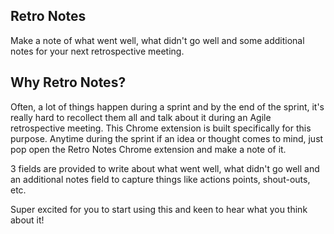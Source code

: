 ## Retro Notes
Make a note of what went well, what didn't go well and some additional notes for your next retrospective meeting.

## Why Retro Notes?
Often, a lot of things happen during a sprint and by the end of the sprint, it's really hard to recollect them all and talk about it during an Agile retrospective meeting. This Chrome extension is built specifically for this purpose. Anytime during the sprint if an idea or thought comes to mind, just pop open the Retro Notes Chrome extension and make a note of it. 

3 fields are provided to write about what went well, what didn't go well and an additional notes field to capture things like actions points, shout-outs, etc.

Super excited for you to start using this and keen to hear what you think about it!
